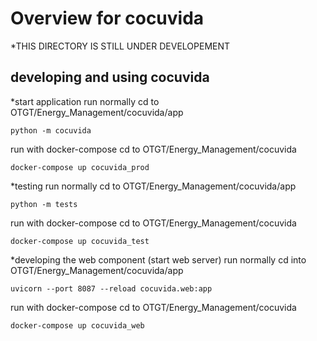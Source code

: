# Overview for cocuvida
*THIS DIRECTORY IS STILL UNDER DEVELOPEMENT

## developing and using cocuvida
*start application
run normally
cd to OTGT/Energy_Management/cocuvida/app
```
python -m cocuvida
```
run with docker-compose
cd to OTGT/Energy_Management/cocuvida
```
docker-compose up cocuvida_prod
```

*testing
run normally
cd to OTGT/Energy_Management/cocuvida/app
```
python -m tests
```
run with docker-compose
cd to OTGT/Energy_Management/cocuvida
```
docker-compose up cocuvida_test
```

*developing the web component (start web server)
run normally
cd into OTGT/Energy_Management/cocuvida/app
```
uvicorn --port 8087 --reload cocuvida.web:app
```
run with docker-compose
cd to OTGT/Energy_Management/cocuvida
```
docker-compose up cocuvida_web
```
